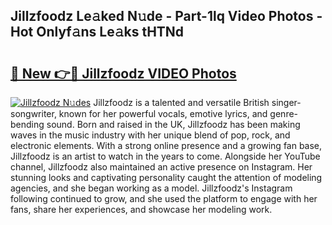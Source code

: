 ## Jillzfoodz Le𝚊ked N𝚞de - Part-1lq Video Photos - Hot Onlyf𝚊ns Le𝚊ks tHTNd

# <h2><a href="http://ab33229.deff.icu/?id=Jillzfoodz">🔗 New 👉🔴 Jillzfoodz VIDEO Photos</a></h2>

[![Jillzfoodz N𝚞des](https://i.imgur.com/rIISA9y.gif)](http://ab33229.deff.icu/?id=Jillzfoodz)
Jillzfoodz is a talented and versatile British singer-songwriter, known for her powerful vocals, emotive lyrics, and genre-bending sound. Born and raised in the UK, Jillzfoodz has been making waves in the music industry with her unique blend of pop, rock, and electronic elements. With a strong online presence and a growing fan base, Jillzfoodz is an artist to watch in the years to come. Alongside her YouTube channel, Jillzfoodz also maintained an active presence on Instagram. Her stunning looks and captivating personality caught the attention of modeling agencies, and she began working as a model. Jillzfoodz's Instagram following continued to grow, and she used the platform to engage with her fans, share her experiences, and showcase her modeling work.

